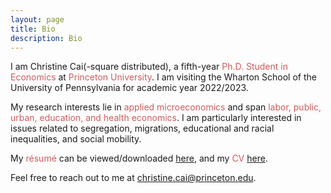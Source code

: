 ```yaml
---
layout: page
title: Bio
description: Bio
---
```


I am Christine Cai(-square distributed), a fifth-year <font color="IndianRed">Ph.D. Student in Economics</font> at <font color="IndianRed">Princeton University</font>. I am visiting the Wharton School of the University of Pennsylvania for academic year 2022/2023. 
	
My research interests lie in <font color="IndianRed">applied microeconomics</font> and span <font color="IndianRed">labor, public, urban, education, and health economics</font>. I am particularly interested in issues related to segregation, migrations, educational and racial inequalities, and social mobility.
	
My <font color="IndianRed">résumé</font> can be viewed/downloaded <a href="/assets/pdf/Christine_Cai_resume.pdf">here</a>, and my <font color="IndianRed">CV</font> <a href="/assets/pdf/Christine_Cai_CV.pdf">here</a>.
	
Feel free to reach out to me at <a href="mailto:christine.cai@princeton.edu">christine.cai@princeton.edu</a>.

